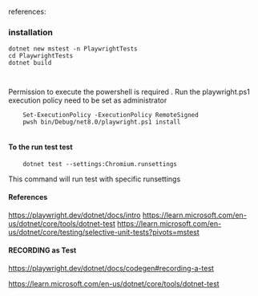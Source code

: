 references:
### installation
```
dotnet new mstest -n PlaywrightTests
cd PlaywrightTests
dotnet build



```
Permission to execute the powershell is required . Run the playwright.ps1 execution policy need to be set as administrator
```
    Set-ExecutionPolicy -ExecutionPolicy RemoteSigned   
    pwsh bin/Debug/net8.0/playwright.ps1 install
    
```

#### To the run test test
``` 
    dotnet test --settings:Chromium.runsettings 
```
This command will run test with specific runsettings







#### References
https://playwright.dev/dotnet/docs/intro
https://learn.microsoft.com/en-us/dotnet/core/tools/dotnet-test
https://learn.microsoft.com/en-us/dotnet/core/testing/selective-unit-tests?pivots=mstest


#### RECORDING as Test
https://playwright.dev/dotnet/docs/codegen#recording-a-test




https://learn.microsoft.com/en-us/dotnet/core/tools/dotnet-test